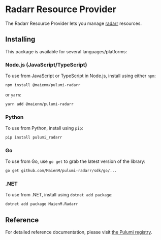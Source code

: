 # Radarr Resource Provider

The Radarr Resource Provider lets you manage [radarr](https://www.pulumi.com/registry/packages/radarr/) resources.

## Installing

This package is available for several languages/platforms:

### Node.js (JavaScript/TypeScript)

To use from JavaScript or TypeScript in Node.js, install using either `npm`:

```bash
npm install @maienm/pulumi-radarr
```

or `yarn`:

```bash
yarn add @maienm/pulumi-radarr
```

### Python

To use from Python, install using `pip`:

```bash
pip install pulumi_radarr
```

### Go

To use from Go, use `go get` to grab the latest version of the library:

```bash
go get github.com/MaienM/pulumi-radarr/sdk/go/...
```

### .NET

To use from .NET, install using `dotnet add package`:

```bash
dotnet add package MaienM.Radarr
```

## Reference

For detailed reference documentation, please visit [the Pulumi registry](https://www.pulumi.com/registry/packages/radarr/api-docs/).
